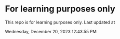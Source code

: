 # For learning purposes only
This repo is for learning purposes only.
Last updated at

Wednesday, December 20, 2023 12:43:55 PM

